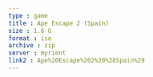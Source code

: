 ```yaml
---
type : game
title : Ape Escape 2 (Spain)
size : 1.6 G
format : iso
archive : zip
server : myrient
link2 : Ape%20Escape%202%20%28Spain%29
---
```

